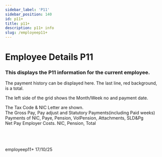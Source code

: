 ```yaml
---
sidebar_label: 'P11'
sidebar_position: 140
id: p11+
title: p11+
description: p11+ info
slug: /employeep11+ 
---
```


# Employee Details P11

### This displays the  P11 information for the current employee.
 

 The payment history can be displayed here. The last line, red background, is a total.

The left side of the grid shows the Month/Week no and payment date.

The Tax Code & NIC Letter are shown.  
The Gross Pay, Pay adjust and Statutory Payments(including Paid weeks)  
Payments of NIC, Paye, Pension, VolPension, Attachments, SLD&Pg  
Net Pay
Employer Costs. NIC, Pension, Total
<br/>
<br/>
<br/>
<br/>
<br/>
employeep11+ 17/10/25
